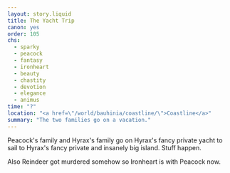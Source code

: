 ```yaml
---
layout: story.liquid
title: The Yacht Trip
canon: yes
order: 105
chs:
  - sparky
  - peacock
  - fantasy
  - ironheart
  - beauty
  - chastity
  - devotion
  - elegance
  - animus
time: "?"
location: "<a href=\"/world/bauhinia/coastline/\">Coastline</a>"
summary: "The two families go on a vacation."
---
```


Peacock's family and Hyrax's family go on Hyrax's fancy private yacht to sail to Hyrax's fancy private and insanely big island. Stuff happen.

Also Reindeer got murdered somehow so Ironheart is with Peacock now.
